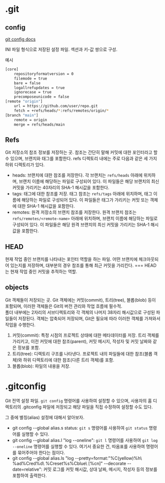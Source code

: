 # .git

## config

[git config docs](https://git-scm.com/docs/git-config)

INI 파일 형식으로 저장된 설정 파일. 섹션과 키-값 쌍으로 구성.

예시

```sh
[core]
	repositoryformatversion = 0
	filemode = true
	bare = false
	logallrefupdates = true
	ignorecase = true
	precomposeunicode = false
[remote "origin"]
	url = https://github.com/user/repo.git
	fetch = +refs/heads/*:refs/remotes/origin/*
[branch "main"]
	remote = origin
	merge = refs/heads/main
```

## Refs

Git 저장소의 참조 정보를 저장하는 곳. 참조는 간단히 말해 커밋에 대한 포인터라고 할 수 있으며, 브랜치와 태그를 포함한다. refs 디렉토리 내에는 주로 다음과 같은 세 가지 하위 디렉토리가 있다.

- heads: 브랜치에 대한 참조를 저장한다. 각 브랜치는 `refs/heads` 아래에 위치하며, 브랜치 이름에 해당하는 파일로 구성되어 있다. 이 파일들은 해당 브랜치의 최신 커밋을 가리키는 40자리의 SHA-1 해시값을 포함한다.
- tags: 태그에 대한 참조를 저장. 태그 참조는 `refs/tags` 아래에 위치하며, 태그 이름에 해당하는 파일로 구성되어 있다. 이 파일들은 태그가 가리키는 커밋 또는 객체에 대한 SHA-1 해시값을 포함한다.
- remotes: 원격 저장소의 브랜치 참조를 저장한다. 원격 브랜치 참조는 `refs/remotes/<remote-name>` 아래에 위치하며, 브랜치 이름에 해당하는 파일로 구성되어 있다. 이 파일들은 해당 원격 브랜치의 최신 커밋을 가리키는 SHA-1 해시값을 포함한다.

## HEAD

현재 작업 중인 브랜치를 나타내는 포인터 역할을 하는 파일. 어떤 브랜치에 체크아웃되어 있는지를 저장하며, 대부분의 경우 참조를 통해 최근 커밋을 가리킨다. === HEAD는 현재 작업 중인 커밋을 추적하는 역할.

## objects

Git 객체들이 저장되는 곳. Git 객체에는 커밋(commit), 트리(tree), 블롭(blob) 등이 포함되며, 이러한 객체들은 Git의 버전 관리와 작업 흐름에 필수적.  
폴더 내부에는 2자리의 서브디렉토리와 각 객체의 나머지 38자리 해시값으로 구성된 파일들이 저장된다. 객체는 압축되어 저장되며, Git은 필요에 따라 이러한 객체를 가져와서 작업을 수행한다.

1. 커밋(commit): 특정 시점의 프로젝트 상태에 대한 메타데이터를 저장. 트리 객체를 가리키고, 이전 커밋에 대한 참조(parent), 커밋 메시지, 작성자 및 커밋 날짜와 같은 정보를 포함.
2. 트리(tree): 디렉토리 구조를 나타낸다. 프로젝트 내의 파일들에 대한 참조(블롭 객체)와 하위 디렉토리에 대한 참조(다른 트리 객체)를 포함.
3. 블롭(blob): 파일의 내용을 저장. 

# .gitconfig

Git 전역 설정 파일. `git config` 명령어를 사용하여 설정할 수 있으며, 사용자의 홈 디렉토리의 .gitconfig 파일에 저장되고 해당 파일을 직접 수정하여 설정할 수도 있다.

그 중에 별칭(alias) 설정에 대해서 알아보자.

- git config --global alias.s status: `git s` 명령어를 사용하여 `git status` 명령어를 실행할 수 있다.
- git config --global alias.l "log --oneline": `git l` 명령어를 사용하여 `git log --oneline` 명령어를 실행할 수 있다. 여기서 중요한 건, 따옴표를 사용하여 명령어를 묶어주어야 한다는 점이다.
- git config --global alias.ls "log --pretty=format:"%C(yellow)%h\\ %ad%Cred%d\\ %Creset%s%Cblue\\ [%cn]" --decorate --date=relative": 커밋 로그를 커밋 해시값, 상대 날짜, 메시지, 작성자 등의 정보를 포함하여 출력한다.